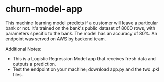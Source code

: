 # churn-model-app

This machine learning model predicts if a customer will leave a particular bank or not. It's trained on the bank's public dataset of 8000 rows, with parameters specific to the bank. The model has an accuracy of 80%. An endpoint was served on AWS by backend team.

Additional Notes:
- This is a Logistic Regression Model app that receives fresh data and outputs a prediction.
- Test the endpoint on your machine; download app.py and the two .pkl files.
